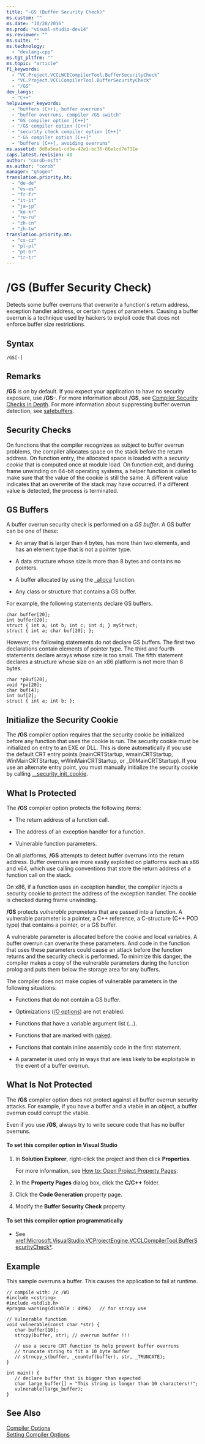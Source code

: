 ```yaml
---
title: "-GS (Buffer Security Check)"
ms.custom: ""
ms.date: "10/28/2016"
ms.prod: "visual-studio-dev14"
ms.reviewer: ""
ms.suite: ""
ms.technology: 
  - "devlang-cpp"
ms.tgt_pltfrm: ""
ms.topic: "article"
f1_keywords: 
  - "VC.Project.VCCLWCECompilerTool.BufferSecurityCheck"
  - "VC.Project.VCCLCompilerTool.BufferSecurityCheck"
  - "/GS"
dev_langs: 
  - "C++"
helpviewer_keywords: 
  - "buffers [C++], buffer overruns"
  - "buffer overruns, compiler /GS switch"
  - "GS compiler option [C++]"
  - "/GS compiler option [C++]"
  - "security check compiler option [C++]"
  - "-GS compiler option [C++]"
  - "buffers [C++], avoiding overruns"
ms.assetid: 8d8a5ea1-cd5e-42e1-bc36-66e1cd7e731e
caps.latest.revision: 40
author: "corob-msft"
ms.author: "corob"
manager: "ghogen"
translation.priority.ht: 
  - "de-de"
  - "es-es"
  - "fr-fr"
  - "it-it"
  - "ja-jp"
  - "ko-kr"
  - "ru-ru"
  - "zh-cn"
  - "zh-tw"
translation.priority.mt: 
  - "cs-cz"
  - "pl-pl"
  - "pt-br"
  - "tr-tr"
---
```

# /GS (Buffer Security Check)
Detects some buffer overruns that overwrite a function's return address, exception handler address, or certain types of parameters. Causing a buffer overrun is a technique used by hackers to exploit code that does not enforce buffer size restrictions.  
  
## Syntax  
  
```  
/GS[-]  
```  
  
## Remarks  
 **/GS** is on by default. If you expect your application to have no security exposure, use **/GS-**. For more information about **/GS**, see [Compiler Security Checks In Depth](http://go.microsoft.com/fwlink/?linkid=7260). For more information about suppressing buffer overrun detection, see [safebuffers](../../cpp/safebuffers.md).  
  
## Security Checks  
 On functions that the compiler recognizes as subject to buffer overrun problems, the compiler allocates space on the stack before the return address. On function entry, the allocated space is loaded with a *security cookie* that is computed once at module load. On function exit, and during frame unwinding on 64-bit operating systems, a helper function is called to make sure that the value of the cookie is still the same. A different value indicates that an overwrite of the stack may have occurred. If a different value is detected, the process is terminated.  
  
## GS Buffers  
 A buffer overrun security check is performed on a *GS buffer*. A GS buffer can be one of these:  
  
-   An array that is larger than 4 bytes, has more than two elements, and has an element type that is not a pointer type.  
  
-   A data structure whose size is more than 8 bytes and contains no pointers.  
  
-   A buffer allocated by using the [_alloca](../../c-runtime-library/reference/alloca.md) function.  
  
-   Any class or structure that contains a GS buffer.  
  
 For example, the following statements declare GS buffers.  
  
```  
char buffer[20];  
int buffer[20];  
struct { int a; int b; int c; int d; } myStruct;  
struct { int a; char buf[20]; };  
```  
  
 However, the following statements do not declare GS buffers. The first two declarations contain elements of pointer type. The third and fourth statements declare arrays whose size is too small. The fifth statement declares a structure whose size on an x86 platform is not more than 8 bytes.  
  
```  
char *pBuf[20];  
void *pv[20];  
char buf[4];  
int buf[2];  
struct { int a; int b; };  
```  
  
## Initialize the Security Cookie  
 The **/GS** compiler option requires that the security cookie be initialized before any function that uses the cookie is run. The security cookie must be initialized on entry to an EXE or DLL. This is done automatically if you use the default CRT entry points (mainCRTStartup, wmainCRTStartup, WinMainCRTStartup, wWinMainCRTStartup, or _DllMainCRTStartup). If you use an alternate entry point, you must manually initialize the security cookie by calling [__security_init_cookie](../../c-runtime-library/reference/security-init-cookie.md).  
  
## What Is Protected  
 The **/GS** compiler option protects the following items:  
  
-   The return address of a function call.  
  
-   The address of an exception handler for a function.  
  
-   Vulnerable function parameters.  
  
 On all platforms, **/GS** attempts to detect buffer overruns into the return address. Buffer overruns are more easily exploited on platforms such as x86 and x64, which use calling conventions that store the return address of a function call on the stack.  
  
 On x86, if a function uses an exception handler, the compiler injects a security cookie to protect the address of the exception handler. The cookie is checked during frame unwinding.  
  
 **/GS** protects *vulnerable parameters* that are passed into a function. A vulnerable parameter is a pointer, a C++ reference, a C-structure (C++ POD type) that contains a pointer, or a GS buffer.  
  
 A vulnerable parameter is allocated before the cookie and local variables. A buffer overrun can overwrite these parameters. And code in the function that uses these parameters could cause an attack before the function returns and the security check is performed. To minimize this danger, the compiler makes a copy of the vulnerable parameters during the function prolog and puts them below the storage area for any buffers.  
  
 The compiler does not make copies of vulnerable parameters in the following situations:  
  
-   Functions that do not contain a GS buffer.  
  
-   Optimizations ([/O options](../../build/reference/o-options-optimize-code.md)) are not enabled.  
  
-   Functions that have a variable argument list (...).  
  
-   Functions that are marked with [naked](../../cpp/naked-cpp.md).  
  
-   Functions that contain inline assembly code in the first statement.  
  
-   A parameter is used only in ways that are less likely to be exploitable in the event of a buffer overrun.  
  
## What Is Not Protected  
 The **/GS** compiler option does not protect against all buffer overrun security attacks. For example, if you have a buffer and a vtable in an object, a buffer overrun could corrupt the vtable.  
  
 Even if you use **/GS**, always try to write secure code that has no buffer overruns.  
  
#### To set this compiler option in Visual Studio  
  
1.  In **Solution Explorer**, right-click the project and then click **Properties**.  
  
     For more information, see [How to: Open Project Property Pages](../../misc/how-to-open-project-property-pages.md).  
  
2.  In the **Property Pages** dialog box, click the **C/C++** folder.  
  
3.  Click the **Code Generation** property page.  
  
4.  Modify the **Buffer Security Check** property.  
  
#### To set this compiler option programmatically  
  
-   See <xref:Microsoft.VisualStudio.VCProjectEngine.VCCLCompilerTool.BufferSecurityCheck*>.  
  
## Example  
 This sample overruns a buffer. This causes the application to fail at runtime.  
  
```  
// compile with: /c /W1  
#include <cstring>  
#include <stdlib.h>  
#pragma warning(disable : 4996)   // for strcpy use  
  
// Vulnerable function  
void vulnerable(const char *str) {  
   char buffer[10];  
   strcpy(buffer, str); // overrun buffer !!!  
  
   // use a secure CRT function to help prevent buffer overruns  
   // truncate string to fit a 10 byte buffer  
   // strncpy_s(buffer, _countof(buffer), str, _TRUNCATE);  
}  
  
int main() {  
   // declare buffer that is bigger than expected  
   char large_buffer[] = "This string is longer than 10 characters!!";  
   vulnerable(large_buffer);  
}  
```  
  
## See Also  
 [Compiler Options](../../build/reference/compiler-options.md)   
 [Setting Compiler Options](../../build/reference/setting-compiler-options.md)